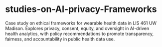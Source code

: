 # studies-on-AI-privacy-Frameworks
Case study on ethical frameworks for wearable health data in LIS 461 UW Madison. Explores privacy, consent, equity, and oversight in AI-driven health analytics, with policy recommendations to promote transparency, fairness, and accountability in public health data use.
